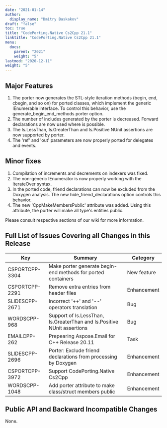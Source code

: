 ```yaml
---
date: "2021-01-14"
author:
  display_name: "Dmitry Baskakov"
draft: "false"
toc: true
title: "CodePorting.Native Cs2Cpp 21.1"
linktitle: "CodePorting.Native Cs2Cpp 21.1"
menu:
  docs:
    parent: "2021"
    weight: "5"
lastmod: "2020-12-11"
weight: "5"
---
```


## Major Features ##

1. The porter now generates the STL-style iteration methods (begin, end, cbegin, and so on) for ported classes, which implement the generic IEnumerable interface. To control this behavior, use the generate_begin_end_methods porter option.
1. The number of includes generated by the porter is decreased. Forward declarations are now used where is possible.
1. The Is.LessThan, Is.GreaterThan and Is.Positive NUnit assertions are now supported by porter.
1. The 'ref' and 'out' parameters are now properly ported for delegates and events.

## Minor fixes ##

1. Compilation of increments and decrements on indexers was fixed.
1. The non-generic IEnumerator is now properly working with the IterateOver syntax.
1. In the ported code, friend declarations can now be excluded from the Doxygen analysis. The new hide_friend_declarations option controls this behavior.
1. The new 'CppMakeMembersPublic' attribute was added. Using this attribute, the porter will make all type's entities public.

Please consult respective sections of our wiki for more information.

## Full List of Issues Covering all Changes in this Release ##

| Key | Summary | Category |
| --- | --- | --- |
| CSPORTCPP-3304 | Make porter generate begin-end methods for ported containers | New feature |
| CSPORTCPP-2291 | Remove extra entries from header files | Enhancement |
| SLIDESCPP-2671 | Incorrect '++' and '--' operators translation | Bug |
| WORDSCPP-968 | Support of Is.LessThan, Is.GreaterThan and Is.Positive NUnit assertions | Bug |
| EMAILCPP-262 | Prepearing Aspose.Email for C++ Release 20.11 | Task |
| SLIDESCPP-2696 | Porter: Exclude friend declarations from processing by Doxygen | Enhancement |
| CSPORTCPP-3972 | Support CodePorting.Native Cs2Cpp | Enhancement |
| WORDSCPP-1048 | Add porter attribute to make class/struct members public | Enhancement |

## Public API and Backward Incompatible Changes ##

None.
